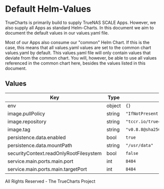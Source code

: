 # Default Helm-Values

TrueCharts is primarily build to supply TrueNAS SCALE Apps.
However, we also supply all Apps as standard Helm-Charts. In this document we aim to document the default values in our values.yaml file.

Most of our Apps also consume our "common" Helm Chart.
If this is the case, this means that all values.yaml values are set to the common chart values.yaml by default. This values.yaml file will only contain values that deviate from the common chart.
You will, however, be able to use all values referenced in the common chart here, besides the values listed in this document.

## Values

| Key | Type | Default | Description |
|-----|------|---------|-------------|
| env | object | `{}` |  |
| image.pullPolicy | string | `"IfNotPresent"` |  |
| image.repository | string | `"tccr.io/truecharts/gaps"` |  |
| image.tag | string | `"v0.8.8@sha256:7f7d33e4279f55bfaf5ea1a7e071b4266794052eddaba2294ab29be45a2133bf"` |  |
| persistence.data.enabled | bool | `true` |  |
| persistence.data.mountPath | string | `"/usr/data"` |  |
| securityContext.readOnlyRootFilesystem | bool | `false` |  |
| service.main.ports.main.port | int | `8484` |  |
| service.main.ports.main.targetPort | int | `8484` |  |

All Rights Reserved - The TrueCharts Project
